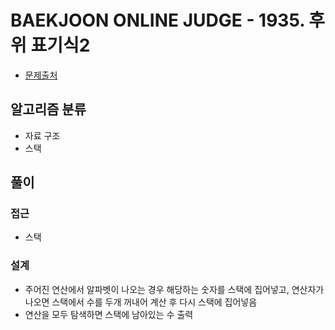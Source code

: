 # BAEKJOON ONLINE JUDGE - 1935. 후위 표기식2

- [문제출처](https://www.acmicpc.net/problem/1935 '1935. 후위 표기식2')

## 알고리즘 분류

- 자료 구조
- 스택

## 풀이

### 접근

- 스택

### 설계

- 주어진 연산에서 알파벳이 나오는 경우 해당하는 숫자를 스택에 집어넣고, 연산자가 나오면 스택에서 수를 두개 꺼내어 계산 후 다시 스택에 집어넣음
- 연산을 모두 탐색하면 스택에 남아있는 수 출력